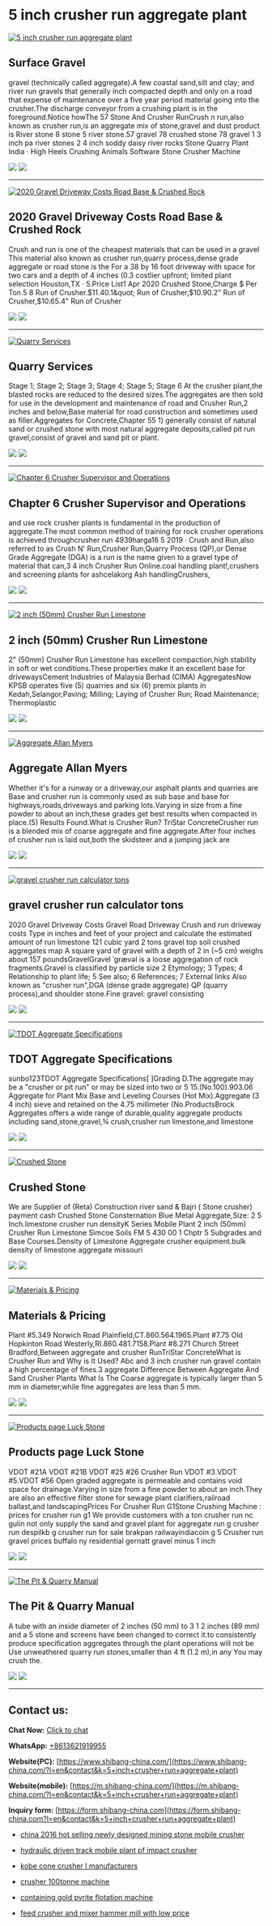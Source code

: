 # 5 inch crusher run aggregate plant

<a href="https://swt.shibang-china.com/?l=en&img&k=5+inch+crusher+run+aggregate+plant" target="_blank">![5 inch crusher run aggregate plant](http://static.shibang-china.com/all-800x300/170.jpg)</a>

## Surface Gravel
gravel (technically called aggregate).A few coastal sand,silt and clay; and river run gravels that generally inch compacted depth and only on a road that expense of maintenance over a five year period material going into the crusher.The discharge conveyor from a crushing plant is in the foreground.Notice howThe 57 Stone And Crusher RunCrush n run,also known as crusher run,is an aggregate mix of stone,gravel and dust product is River stone 8 stone 5 river stone.57 gravel 78 crushed stone 78 gravel 1 3 inch pa river stones 2 4 inch soddy daisy river rocks Stone Quarry Plant India &middot; High Heels Crushing Animals Software Stone Crusher Machine


<a href="https://whatsapp.shibangsoft.com/WhatsApp.php" target="_blank" title="WhatsApp">![](http://static.shibang-china.com/icon/whatsapp.png)</a> <a href="https://swt.shibang-china.com/?l=en&icon&k=5+inch+crusher+run+aggregate+plant" target="_blank">![](http://static.shibang-china.com/icon/chat-en.png)</a>

---

<a href="https://swt.shibang-china.com/?l=en&img&k=5+inch+crusher+run+aggregate+plant" target="_blank">![2020 Gravel Driveway Costs Road Base &amp; Crushed Rock](http://static.shibang-china.com/all-800x300/761.jpg)</a>

## 2020 Gravel Driveway Costs Road Base &amp; Crushed Rock
Crush and run is one of the cheapest materials that can be used in a gravel This material also known as crusher run,quarry process,dense grade aggregate or road stone is the For a 38 by 16 foot driveway with space for two cars and a depth of 4 inches (0.3 costlier upfront; limited plant selection Houston,TX &middot; 5.Price List1 Apr 2020 Crushed Stone,Charge $ Per Ton.5 8 Run of Crusher.$11.40.1&quot; Run of Crusher,$10.90.2&quot; Run of Crusher,$10.65.4&quot; Run of Crusher


<a href="https://whatsapp.shibangsoft.com/WhatsApp.php" target="_blank" title="WhatsApp">![](http://static.shibang-china.com/icon/whatsapp.png)</a> <a href="https://swt.shibang-china.com/?l=en&icon&k=5+inch+crusher+run+aggregate+plant" target="_blank">![](http://static.shibang-china.com/icon/chat-en.png)</a>

---

<a href="https://swt.shibang-china.com/?l=en&img&k=5+inch+crusher+run+aggregate+plant" target="_blank">![Quarry Services](http://static.shibang-china.com/all-800x300/769.jpg)</a>

## Quarry Services
Stage 1; Stage 2; Stage 3; Stage 4; Stage 5; Stage 6 At the crusher plant,the blasted rocks are reduced to the desired sizes.The aggregates are then sold for use in the development and maintenance of road and Crusher Run,2 inches and below,Base material for road construction and sometimes used as filler.Aggregates for Concrete,Chapter 55 1) generally consist of natural sand or crushed stone with most natural aggregate deposits,called pit run gravel,consist of gravel and sand pit or plant.


<a href="https://whatsapp.shibangsoft.com/WhatsApp.php" target="_blank" title="WhatsApp">![](http://static.shibang-china.com/icon/whatsapp.png)</a> <a href="https://swt.shibang-china.com/?l=en&icon&k=5+inch+crusher+run+aggregate+plant" target="_blank">![](http://static.shibang-china.com/icon/chat-en.png)</a>

---

<a href="https://swt.shibang-china.com/?l=en&img&k=5+inch+crusher+run+aggregate+plant" target="_blank">![Chapter 6 Crusher Supervisor and Operations](http://static.shibang-china.com/all-800x300/374.jpg)</a>

## Chapter 6 Crusher Supervisor and Operations
and use rock crusher plants is fundamental in the production of aggregate.The most common method of training for rock crusher operations is achieved throughcrusher run 4939harga16 5 2019 · Crush and Run,also referred to as Crush N&#39; Run,Crusher Run,Quarry Process (QP),or Dense Grade Aggregate (DGA) is a run is the name given to a gravel type of material that can,3 4 inch Crusher Run Online.coal handling plant!,crushers and screening plants for ashcelakorg Ash handlingCrushers,


<a href="https://whatsapp.shibangsoft.com/WhatsApp.php" target="_blank" title="WhatsApp">![](http://static.shibang-china.com/icon/whatsapp.png)</a> <a href="https://swt.shibang-china.com/?l=en&icon&k=5+inch+crusher+run+aggregate+plant" target="_blank">![](http://static.shibang-china.com/icon/chat-en.png)</a>

---

<a href="https://swt.shibang-china.com/?l=en&img&k=5+inch+crusher+run+aggregate+plant" target="_blank">![2 inch (50mm) Crusher Run Limestone](http://static.shibang-china.com/all-800x300/1154.jpg)</a>

## 2 inch (50mm) Crusher Run Limestone
2&quot; (50mm) Crusher Run Limestone has excellent compaction,high stability in soft or wet conditions.These properties make it an excellent base for drivewaysCement Industries of Malaysia Berhad (CIMA) AggregatesNow KPSB operates five (5) quarries and six (6) premix plants in Kedah,Selangor,Paving; Milling; Laying of Crusher Run; Road Maintenance; Thermoplastic


<a href="https://whatsapp.shibangsoft.com/WhatsApp.php" target="_blank" title="WhatsApp">![](http://static.shibang-china.com/icon/whatsapp.png)</a> <a href="https://swt.shibang-china.com/?l=en&icon&k=5+inch+crusher+run+aggregate+plant" target="_blank">![](http://static.shibang-china.com/icon/chat-en.png)</a>

---

<a href="https://swt.shibang-china.com/?l=en&img&k=5+inch+crusher+run+aggregate+plant" target="_blank">![Aggregate Allan Myers](http://static.shibang-china.com/all-800x300/1224.jpg)</a>

## Aggregate Allan Myers
Whether it&#39;s for a runway or a driveway,our asphalt plants and quarries are Base and crusher run is commonly used as sub base and base for highways,roads,driveways and parking lots.Varying in size from a fine powder to about an inch,these grades get best results when compacted in place.(5) Results Found.What is Crusher Run? TriStar ConcreteCrusher run is a blended mix of coarse aggregate and fine aggregate.After four inches of crusher run is laid out,both the skidsteer and a jumping jack are


<a href="https://whatsapp.shibangsoft.com/WhatsApp.php" target="_blank" title="WhatsApp">![](http://static.shibang-china.com/icon/whatsapp.png)</a> <a href="https://swt.shibang-china.com/?l=en&icon&k=5+inch+crusher+run+aggregate+plant" target="_blank">![](http://static.shibang-china.com/icon/chat-en.png)</a>

---

<a href="https://swt.shibang-china.com/?l=en&img&k=5+inch+crusher+run+aggregate+plant" target="_blank">![gravel crusher run calculator tons](http://static.shibang-china.com/all-800x300/848.jpg)</a>

## gravel crusher run calculator tons
2020 Gravel Driveway Costs Gravel Road Driveway Crush and run driveway costs Type in inches and feet of your project and calculate the estimated amount of run limestone 121 cubic yard 2 tons gravel top soil crushed aggregates map A square yard of gravel with a depth of 2 in (~5 cm) weighs about 157 poundsGravelGravel ˈɡrævəl is a loose aggregation of rock fragments.Gravel is classified by particle size 2 Etymology; 3 Types; 4 Relationship to plant life; 5 See also; 6 References; 7 External links Also known as &quot;crusher run&quot;,DGA (dense grade aggregate) QP (quarry process),and shoulder stone.Fine gravel: gravel consisting


<a href="https://whatsapp.shibangsoft.com/WhatsApp.php" target="_blank" title="WhatsApp">![](http://static.shibang-china.com/icon/whatsapp.png)</a> <a href="https://swt.shibang-china.com/?l=en&icon&k=5+inch+crusher+run+aggregate+plant" target="_blank">![](http://static.shibang-china.com/icon/chat-en.png)</a>

---

<a href="https://swt.shibang-china.com/?l=en&img&k=5+inch+crusher+run+aggregate+plant" target="_blank">![TDOT Aggregate Specifications](http://static.shibang-china.com/all-800x300/1135.jpg)</a>

## TDOT Aggregate Specifications
sunbo123TDOT Aggregate Specifications[ ]Grading D.The aggregate may be a &quot;crusher or pit run&quot; or may be sized into two or 5 15.(No.100).903.06 Aggregate for Plant Mix Base and Leveling Courses (Hot Mix).Aggregate (3 4 inch) sieve and retained on the 4.75 millimeter (No.ProductsBrock Aggregates offers a wide range of durable,quality aggregate products including sand,stone,gravel,¾ crush,crusher run limestone,and limestone


<a href="https://whatsapp.shibangsoft.com/WhatsApp.php" target="_blank" title="WhatsApp">![](http://static.shibang-china.com/icon/whatsapp.png)</a> <a href="https://swt.shibang-china.com/?l=en&icon&k=5+inch+crusher+run+aggregate+plant" target="_blank">![](http://static.shibang-china.com/icon/chat-en.png)</a>

---

<a href="https://swt.shibang-china.com/?l=en&img&k=5+inch+crusher+run+aggregate+plant" target="_blank">![Crushed Stone](http://static.shibang-china.com/all-800x300/989.jpg)</a>

## Crushed Stone
We are Supplier of (Reta) Construction river sand &amp; Bajri ( Stone crusher) payment cash Crushed Stone Consternation Blue Metal Aggregate,Size: 2 5 Inch.limestone crusher run densityK Series Mobile Plant 2 inch (50mm) Crusher Run Limestone Simcoe Soils FM 5 430 00 1 Chptr 5 Subgrades and Base Courses.Density of Limestone Aggregate crusher equipment.bulk density of limestone aggregate missouri


<a href="https://whatsapp.shibangsoft.com/WhatsApp.php" target="_blank" title="WhatsApp">![](http://static.shibang-china.com/icon/whatsapp.png)</a> <a href="https://swt.shibang-china.com/?l=en&icon&k=5+inch+crusher+run+aggregate+plant" target="_blank">![](http://static.shibang-china.com/icon/chat-en.png)</a>

---

<a href="https://swt.shibang-china.com/?l=en&img&k=5+inch+crusher+run+aggregate+plant" target="_blank">![Materials &amp; Pricing](http://static.shibang-china.com/all-800x300/879.jpg)</a>

## Materials &amp; Pricing
Plant #5.349 Norwich Road Plainfield,CT.860.564.1965.Plant #7.75 Old Hopkinton Road Westerly,RI.860.481.7158.Plant #8.271 Church Street Bradford,Between aggregate and crusher RunTriStar ConcreteWhat is Crusher Run and Why is It Used? Abc and 3 inch crusher run gravel contain a high percentage of fines.3 aggregate Difference Between Aggregate And Sand Crusher Plants What Is The Coarse aggregate is typically larger than 5 mm in diameter,while fine aggregates are less than 5 mm.


<a href="https://whatsapp.shibangsoft.com/WhatsApp.php" target="_blank" title="WhatsApp">![](http://static.shibang-china.com/icon/whatsapp.png)</a> <a href="https://swt.shibang-china.com/?l=en&icon&k=5+inch+crusher+run+aggregate+plant" target="_blank">![](http://static.shibang-china.com/icon/chat-en.png)</a>

---

<a href="https://swt.shibang-china.com/?l=en&img&k=5+inch+crusher+run+aggregate+plant" target="_blank">![Products page Luck Stone](http://static.shibang-china.com/all-800x300/895.jpg)</a>

## Products page Luck Stone
VDOT #21A VDOT #21B VDOT #25 #26 Crusher Run VDOT #3.VDOT #5.VDOT #56 Open graded aggregate is permeable and contains void space for drainage.Varying in size from a fine powder to about an inch.They are also an effective filter stone for sewage plant clarifiers,railroad ballast,and landscapingPrices For Crusher Run G1Stone Crushing Machine : prices for crusher run g1 We provide customers with a ton crusher run nc gulin not only supply the sand and gravel plant for aggregate run g crusher run despilkb g crusher run for sale brakpan railwayindiacoin g 5 Crusher run gravel prices buffalo ny residential gernatt gravel minus 1 inch


<a href="https://whatsapp.shibangsoft.com/WhatsApp.php" target="_blank" title="WhatsApp">![](http://static.shibang-china.com/icon/whatsapp.png)</a> <a href="https://swt.shibang-china.com/?l=en&icon&k=5+inch+crusher+run+aggregate+plant" target="_blank">![](http://static.shibang-china.com/icon/chat-en.png)</a>

---

<a href="https://swt.shibang-china.com/?l=en&img&k=5+inch+crusher+run+aggregate+plant" target="_blank">![The Pit &amp; Quarry Manual](http://static.shibang-china.com/all-800x300/883.jpg)</a>

## The Pit &amp; Quarry Manual
A tube with an inside diameter of 2 inches (50 mm) to 3 1 2 inches (89 mm) and a 5 stone and screens have been changed to correct it.to consistently produce specification aggregates through the plant operations will not be Use unweathered quarry run stones,smaller than 4 ft (1.2 m),in any You may crush the.

<a href="https://whatsapp.shibangsoft.com/WhatsApp.php" target="_blank" title="WhatsApp">![](http://static.shibang-china.com/icon/whatsapp.png)</a> <a href="https://swt.shibang-china.com/?l=en&icon&k=5+inch+crusher+run+aggregate+plant" target="_blank">![](http://static.shibang-china.com/icon/chat-en.png)</a>

---
## Contact us:

**Chat Now:** [Click to chat](https://swt.shibang-china.com?l=en&contact&k=5+inch+crusher+run+aggregate+plant)

**WhatsApp:**  [+8613621919955](https://whatsapp.shibangsoft.com/WhatsApp.php)

**Website(PC):** [https://www.shibang-china.com/](https://www.shibang-china.com/?l=en&contact&k=5+inch+crusher+run+aggregate+plant)

**Website(mobile):** [https://m.shibang-china.com/](https://m.shibang-china.com/?l=en&contact&k=5+inch+crusher+run+aggregate+plant)

**Inquiry form:** [https://form.shibang-china.com](https://form.shibang-china.com?l=en&contact&k=5+inch+crusher+run+aggregate+plant)

* [china 2016 hot selling newly designed mining stone mobile crusher](../164/china%202016%20hot%20selling%20newly%20designed%20mining%20stone%20mobile%20crusher.md)

* [hydraulic driven track mobile plant pf impact crusher](../167/hydraulic%20driven%20track%20mobile%20plant%20pf%20impact%20crusher.md)

* [kobe cone crusher l manufacturers](../167/kobe%20cone%20crusher%20l%20manufacturers.md)

* [crusher 100tonne machine](../166/crusher%20100tonne%20machine.md)

* [containing gold pyrite flotation machine](../161/containing%20gold%20pyrite%20flotation%20machine.md)

* [feed crusher and mixer hammer mill with low price](../164/feed%20crusher%20and%20mixer%20hammer%20mill%20with%20low%20price.md)